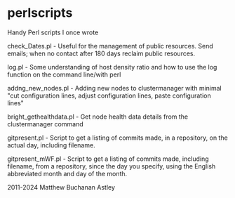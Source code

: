 # perlscripts
Handy Perl scripts I once wrote

check_Dates.pl  - Useful for the management of public resources. Send emails; when no contact after 180 days reclaim public resources.

log.pl - Some understanding of host density ratio and how to use the log function on the command line/with perl  

addng_new_nodes.pl - Adding new nodes to clustermanager with minimal "cut configuration lines, adjust configuration lines, paste configuration lines"

bright_gethealthdata.pl - Get node health data details from the clustermanager command

gitpresent.pl - Script to get a listing of commits made, in a repository, on the actual day, including filename.

gitpresent_mWF.pl - Script to get a listing of commits made, including filename, from a repository, since the day you specify, using the English abbreviated month and day of the month.

2011-2024 Matthew Buchanan Astley
